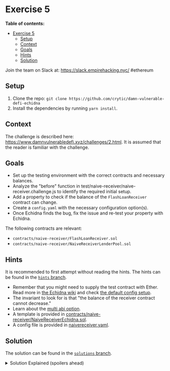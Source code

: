# Exercise 5

**Table of contents:**

- [Exercise 5](#exercise-5)
  - [Setup](#setup)
  - [Context](#context)
  - [Goals](#goals)
  - [Hints](#hints)
  - [Solution](#solution)

Join the team on Slack at: https://slack.empirehacking.nyc/ #ethereum

## Setup

1. Clone the repo: `git clone https://github.com/crytic/damn-vulnerable-defi-echidna`
2. Install the dependencies by running `yarn install`.

## Context

The challenge is described here: https://www.damnvulnerabledefi.xyz/challenges/2.html. It is assumed that the reader is familiar with the challenge.

## Goals

- Set up the testing environment with the correct contracts and necessary balances.
- Analyze the "before" function in test/naive-receiver/naive-receiver.challenge.js to identify the required initial setup.
- Add a property to check if the balance of the `FlashLoanReceiver` contract can change.
- Create a `config.yaml` with the necessary configuration option(s).
- Once Echidna finds the bug, fix the issue and re-test your property with Echidna.

The following contracts are relevant:

- `contracts/naive-receiver/FlashLoanReceiver.sol`
- `contracts/naive-receiver/NaiveReceiverLenderPool.sol`

## Hints

It is recommended to first attempt without reading the hints. The hints can be found in the [`hints` branch](https://github.com/crytic/damn-vulnerable-defi-echidna/tree/hints).

- Remember that you might need to supply the test contract with Ether. Read more in [the Echidna wiki](https://github.com/crytic/echidna/wiki/Config) and check [the default config setup](https://github.com/crytic/echidna/blob/master/tests/solidity/basic/default.yaml).
- The invariant to look for is that "the balance of the receiver contract cannot decrease."
- Learn about the [multi abi option](../basic/common-testing-approaches.md#external-testing).
- A template is provided in [contracts/naive-receiver/NaiveReceiverEchidna.sol](https://github.com/crytic/damn-vulnerable-defi-echidna/blob/hints/contracts/naive-receiver/NaiveReceiverEchidna.sol).
- A config file is provided in [naivereceiver.yaml](https://github.com/crytic/damn-vulnerable-defi-echidna/blob/hints/naivereceiver.yaml).

## Solution

The solution can be found in the [`solutions` branch](https://github.com/crytic/damn-vulnerable-defi-echidna/blob/solutions/contracts/naive-receiver/NaiveReceiverEchidna.sol).

[ctf]: https://www.damnvulnerabledefi.xyz/

<details>
<summary>Solution Explained (spoilers ahead)</summary>

The goal of the naive receiver challenge is to realize that any user can request a flash loan for `FlashLoanReceiver`, even if the user has no Ether.

Echidna discovers this by calling `NaiveReceiverLenderPool.flashLoan()` with the address of `FlashLoanReceiver` and any arbitrary amount.

See the example output from Echidna below:

```bash
echidna . --contract NaiveReceiverEchidna --config naivereceiver.yaml
...

echidna_test_contract_balance: failed!💥
  Call sequence:
    flashLoan(0x62d69f6867a0a084c6d313943dc22023bc263691,353073667)

...
```

</details>
